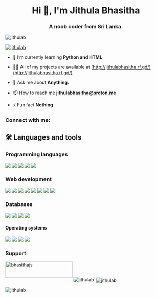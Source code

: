<h1 align="center">Hi 👋, I'm Jithula Bhasitha</h1>
<h3 align="center">A noob coder from Sri Lanka.</h3>

<p align="left"> <img src="https://komarev.com/ghpvc/?username=jithulab&label=Profile%20views&color=0e75b6&style=flat" alt="jithulab" /> </p>

<p align="left"> <a href="https://github.com/ryo-ma/github-profile-trophy"><img src="https://github-profile-trophy.vercel.app/?username=jithulab" alt="jithulab" /></a> </p>

- 🌱 I’m currently learning **Python and HTML**

- 👨‍💻 All of my projects are available at [http://jithulabhasitha.rf.gd/](http://jithulabhasitha.rf.gd/)

- 💬 Ask me about **Anything.**

- 📫 How to reach me **jithulabhasitha@proton.me**

- ⚡ Fun fact **Nothing**

<h3 align="left">Connect with me:</h3>
<p align="left">
</p>

## 🛠️ Languages and tools
### Programming languages
<a href="#"><img src="https://img.icons8.com/fluency/48/null/python.png"/></a>
<a href="#"><img src="https://img.icons8.com/fluency/48/null/node-js.png"/></a>
<a href="#"><img src="https://img.icons8.com/offices/48/null/php-logo.png"/></a>
<a href="#"><img src="https://img.icons8.com/fluency/48/null/javascript.png"/></a>
<a href="#"><img src="https://img.icons8.com/color/48/c-sharp-logo.png"/></a>

### Web development
<a href="#"><img src="https://img.icons8.com/fluency/48/null/html-5.png"/></a>
<a href="#"><img src="https://img.icons8.com/fluency/48/null/css3.png"/></a>
<a href="#"><img src="https://img.icons8.com/external-tal-revivo-color-tal-revivo/48/null/external-react-a-javascript-library-for-building-user-interfaces-logo-color-tal-revivo.png"/></a>
<a href="#"><img src="https://img.icons8.com/color/48/vue-js.png"/></a>
<a href="#"><img src="https://img.icons8.com/doodle/48/svetle.png"/></a>
<a href="#"><img src="https://img.icons8.com/color/48/null/nginx.png"/></a>
<a href="#"><img src="https://img.icons8.com/color/48/null/bootstrap.png"/></a>
<a href="#"><img src="https://img.icons8.com/fluency/48/null/tailwind_css.png"/></a>

### Databases
<a href="https://www.mongodb.com" target="_blank"><img src="https://img.icons8.com/external-tal-revivo-color-tal-revivo/48/null/external-mongodb-a-cross-platform-document-oriented-database-program-logo-color-tal-revivo.png"/></a>
<a href="https://www.mysql.com" target="_blank"><img src="https://img.icons8.com/fluency/48/null/mysql-logo.png"/></a>
<a href="https://www.postgresql.org" target="_blank"><img src="https://img.icons8.com/color/48/null/postgreesql.png"/></a>
<a href="https://redis.io" target="_blank"><img src="https://img.icons8.com/color/48/null/redis.png"/></a>

#### Operating systems
<a href="https://www.microsoft.com" target="_blank"><img src="https://img.icons8.com/fluency/48/null/windows-10.png"/></a>
<a href="https://android.google.com" target="_blank"><img src="https://img.icons8.com/fluency/48/android-os.png" /></a>
<a href="https://ubuntu.com" target="_blank"><img src="https://img.icons8.com/color/48/null/ubuntu--v1.png"/></a>
<a href="https://archlinux.org" target="_blank"><img src="https://img.icons8.com/external-tal-revivo-color-tal-revivo/48/null/external-arch-linux-composed-of-nonfree-and-open-source-software-logo-color-tal-revivo.png"/></a>


<h3 align="left">Support:</h3>
<p><a href="https://www.buymeacoffee.com/bhasithajs"> <img align="left" src="https://cdn.buymeacoffee.com/buttons/v2/default-yellow.png" height="50" width="210" alt="bhasithajs" /></a></p><br><br>

<p><img align="left" src="https://github-readme-stats.vercel.app/api/top-langs?username=jithulab&show_icons=true&locale=en&layout=compact" alt="jithulab" /></p>

<p>&nbsp;<img align="center" src="https://github-readme-stats.vercel.app/api?username=jithulab&show_icons=true&locale=en" alt="jithulab" /></p>

<p><img align="center" src="https://github-readme-streak-stats.herokuapp.com/?user=jithulab&" alt="jithulab" /></p>
